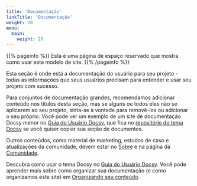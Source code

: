 ```yaml
---
title: 'Documentação'
linkTitle: 'Documentação'
weight: 20
menu:
  main:
    weight: 20
---
```


{{% pageinfo %}}
Esta é uma página de espaço reservado que mostra como usar este modelo de site.
{{% /pageinfo %}}

Esta seção é onde está a documentação do usuário para seu projeto - todas as informações que seus usuários precisam para entender e usar seu projeto com sucesso.

Para conjuntos de documentação grandes, recomendamos adicionar conteúdo nos títulos desta seção, mas se alguns ou todos eles não se aplicarem ao seu projeto, sinta-se à vontade para removê-los ou adicionar o seu próprio. Você pode ver um exemplo de um site de documentação Docsy menor no [Guia do Usuário Docsy](https://docsy.dev/docs/), que fica no [repositório do tema Docsy](https://github.com/google/docsy/tree/master/userguide) se você quiser copiar sua seção de documentos.

Outros conteúdos, como material de marketing, estudos de caso e atualizações da comunidade, devem estar no [Sobre](/sobre/) e na página da [Comunidade](/comunidade/).

Descubra como usar o tema Docsy no [Guia do Usuário Docsy](https://docsy.dev/docs/). Você pode aprender mais sobre como organizar sua documentação (e como organizamos este site) em [Organizando seu conteúdo](https://docsy.dev/docs/best-practices/organizing-content/).
